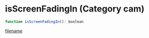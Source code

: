 # isScreenFadingIn (Category cam)

```js
function isScreenFadingIn(): boolean
```

[filename](isScreenFadingIn_m.md ':include')